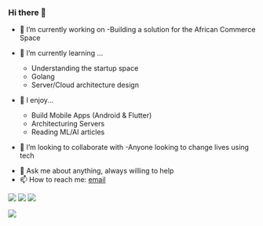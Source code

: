 ### Hi there 👋

<!-- 
**justbriang/justbriang** is a ✨ _special_ ✨ repository because its `README.md` (this file) appears on your GitHub profile. -->
<!-- Here are some ideas to get you started: -->

 - 🔭 I’m currently working on 
      -Building a solution for the African Commerce Space

- 🌱 I’m currently learning ...
    -  Understanding the startup space
    -  Golang 
    -  Server/Cloud architecture design
    
- 🙂 I enjoy...
    - Build Mobile Apps (Android & Flutter) 
    - Architecturing Servers
    - Reading ML/AI articles
   
- 👯 I’m looking to collaborate with
        -Anyone looking to change lives using tech
        
<!-- - 🤔 I’m looking for help with ... -->
- 💬 Ask me about anything, always willing to help
- 📫 How to reach me: <a href="mailto: gichuxb@gmail.com">email</a>

![](https://github-profile-summary-cards.vercel.app/api/cards/profile-details?username=justbriang&theme=github)
![](https://github-profile-summary-cards.vercel.app/api/cards/repos-per-language?username=justbriang&theme=github)
![](https://github-profile-summary-cards.vercel.app/api/cards/most-commit-language?username=justbriang&theme=github)
<!-- - ![](https://github-profile-summary-cards.vercel.app/api/cards/stats?username=justbriang&theme=github)-->
![](https://github-profile-summary-cards.vercel.app/api/cards/productive-time?username=justbriang&theme=github)

